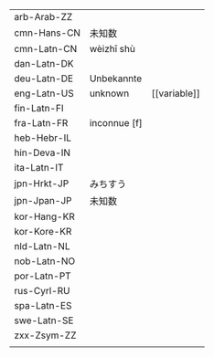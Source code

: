 | | | |
|-|-|-|
| arb-Arab-ZZ |  |  |
| cmn-Hans-CN | 未知数 |  |
| cmn-Latn-CN | wèizhī shù |  |
| dan-Latn-DK |  |  |
| deu-Latn-DE | Unbekannte |  |
| eng-Latn-US | unknown | [[variable]] |
| fin-Latn-FI |  |  |
| fra-Latn-FR | inconnue [f] |  |
| heb-Hebr-IL |  |  |
| hin-Deva-IN |  |  |
| ita-Latn-IT |  |  |
| jpn-Hrkt-JP | みちすう |  |
| jpn-Jpan-JP | 未知数 |  |
| kor-Hang-KR |  |  |
| kor-Kore-KR |  |  |
| nld-Latn-NL |  |  |
| nob-Latn-NO |  |  |
| por-Latn-PT |  |  |
| rus-Cyrl-RU |  |  |
| spa-Latn-ES |  |  |
| swe-Latn-SE |  |  |
| zxx-Zsym-ZZ |  |  |
|  |  |  |
